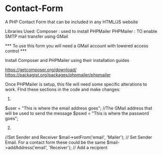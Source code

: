 # Contact-Form
 A PHP Contact Form that can be included in any HTML/JS website

Libraries Used: 
Composer : used to install PHPMailer
PHPMailer : TO enable SMTP mail transfer using GMail

*** To use this form you will need a GMail account with lowered access control ***

Install Composer and PHPMailer using their installation guides

https://getcomposer.org/download/
https://packagist.org/packages/phpmailer/phpmailer

Once PHPMailer is setup, this file will need some specific alterations to work. FInd these sections in the code and make changes:

1.
$user = "This is where the email address goes";                 //The GMail address that will be used to send the message
$pswd = "This is where the password goes";

2.
 //Set Sender and Receiver
            $mail->setFrom('email', 'Mailer');                  // Set Sender Email. For a contact form these could be the same
            $mail->addAddress('email', 'Receiver');             // Add a recipient

